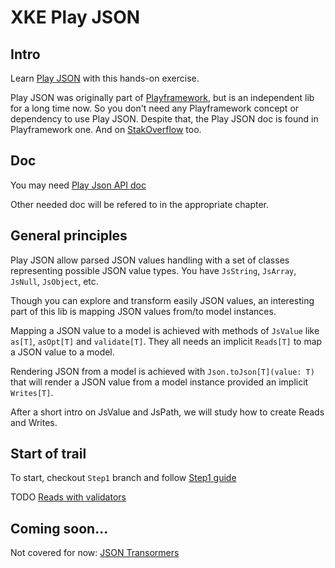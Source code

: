 XKE Play JSON
==============

## Intro
Learn [Play JSON](https://www.playframework.com/documentation/2.7.x/ScalaJson) with this hands-on exercise.

Play JSON was originally part of [Playframework](https://www.playframework.com), but is an independent lib for a long time now. So you don't need any Playframework concept or dependency to use Play JSON.
Despite that, the Play JSON doc is found in Playframework one. And on [StakOverflow](https://stackoverflow.com/search?q=play+json) too.

## Doc
You may need [Play Json API doc](https://www.playframework.com/documentation/2.6.x/api/scala/index.html#package)

Other needed doc will be refered to in the appropriate chapter.

## General principles

Play JSON allow parsed JSON values handling with a set of classes representing possible JSON value types.
You have `JsString`, `JsArray`, `JsNull`, `JsObject`, etc.

Though you can explore and transform easily JSON values, an interesting part of this lib is mapping JSON values from/to model instances.

Mapping a JSON value to a model is achieved with methods of `JsValue` like `as[T]`, `asOpt[T]` and `validate[T]`. They all needs an implicit `Reads[T]` to map a JSON value to a model.

Rendering JSON from a model is achieved with `Json.toJson[T](value: T)` that will render a JSON value from a model instance provided an implicit `Writes[T]`.

After a short intro on JsValue and JsPath, we will study how to create Reads and Writes.

## Start of trail
To start, checkout `Step1` branch and follow [Step1 guide](doc/Step1.md)


TODO [Reads with validators](https://www.playframework.com/documentation/2.7.x/ScalaJsonCombinators#Validation-with-Reads)

## Coming soon... 
Not covered for now: [JSON Transormers](https://www.playframework.com/documentation/2.7.x/ScalaJsonTransformers)
